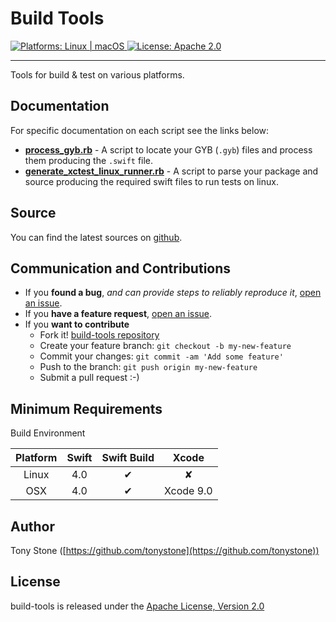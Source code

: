 # Build Tools 

<a href="https://github.com/tonystone/build-tools/" target="_blank">
   <img src="https://img.shields.io/badge/platforms-Linux%20%7C%20macOS-lightgray.svg?style=flat" alt="Platforms: Linux | macOS" />
</a>
<a href="https://github.com/tonystone/build-tools/" target="_blank">
   <img src="https://img.shields.io/badge/License-Apache%202.0-lightgray.svg?style=flat" alt="License: Apache 2.0" />
</a>

---

Tools for build &amp; test on various platforms.

## Documentation

For specific documentation on each script see the links below:
- [**process_gyb.rb**](documentation/process_gyb.md) - A script to locate your GYB (`.gyb`) files and process them producing the `.swift` file.
- [**generate_xctest_linux_runner.rb**](documentation/generate_xctest_linux_runner.md) - A script to parse your package and source producing the required swift files to run tests on linux.

## Source

You can find the latest sources on [github](https://github.com/tonystone/build-tools).

## Communication and Contributions

- If you **found a bug**, _and can provide steps to reliably reproduce it_, [open an issue](https://github.com/tonystone/build-tools/issues).
- If you **have a feature request**, [open an issue](https://github.com/tonystone/build-tools/issues).
- If you **want to contribute**
   - Fork it! [build-tools repository](https://github.com/tonystone/build-tools)
   - Create your feature branch: `git checkout -b my-new-feature`
   - Commit your changes: `git commit -am 'Add some feature'`
   - Push to the branch: `git push origin my-new-feature`
   - Submit a pull request :-)

## Minimum Requirements

Build Environment

| Platform | Swift | Swift Build | Xcode |
|:--------:|:-----:|:----------:|:------:|
| Linux    | 4.0 | &#x2714; | &#x2718; |
| OSX      | 4.0 | &#x2714; | Xcode 9.0 |


## Author

Tony Stone ([https://github.com/tonystone](https://github.com/tonystone))

## License

build-tools is released under the [Apache License, Version 2.0](http://www.apache.org/licenses/LICENSE-2.0.html)
